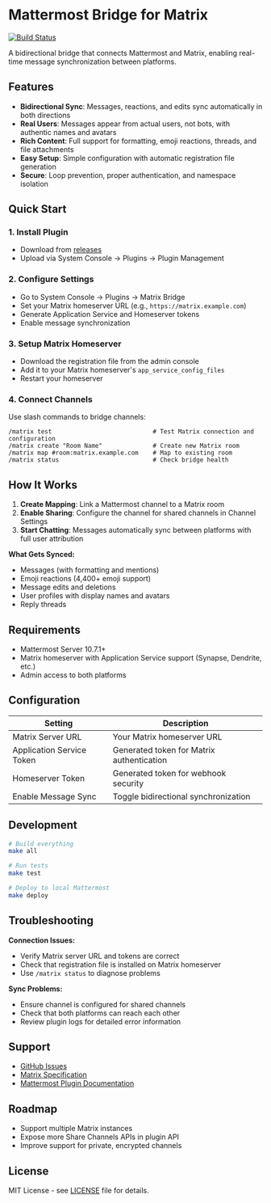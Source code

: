 # Mattermost Bridge for Matrix

[![Build Status](https://github.com/mattermost/mattermost-plugin-matrix-bridge/actions/workflows/ci.yml/badge.svg)](https://github.com/mattermost/mattermost-plugin-matrix-bridge/actions/workflows/ci.yml)

A bidirectional bridge that connects Mattermost and Matrix, enabling real-time message synchronization between platforms.

## Features

- **Bidirectional Sync**: Messages, reactions, and edits sync automatically in both directions
- **Real Users**: Messages appear from actual users, not bots, with authentic names and avatars
- **Rich Content**: Full support for formatting, emoji reactions, threads, and file attachments
- **Easy Setup**: Simple configuration with automatic registration file generation
- **Secure**: Loop prevention, proper authentication, and namespace isolation

## Quick Start

### 1. Install Plugin
- Download from [releases](https://github.com/mattermost/mattermost-plugin-matrix-bridge/releases)
- Upload via System Console → Plugins → Plugin Management

### 2. Configure Settings
- Go to System Console → Plugins → Matrix Bridge
- Set your Matrix homeserver URL (e.g., `https://matrix.example.com`)
- Generate Application Service and Homeserver tokens
- Enable message synchronization

### 3. Setup Matrix Homeserver
- Download the registration file from the admin console
- Add it to your Matrix homeserver's `app_service_config_files`
- Restart your homeserver

### 4. Connect Channels
Use slash commands to bridge channels:

```
/matrix test                            # Test Matrix connection and configuration
/matrix create "Room Name"              # Create new Matrix room
/matrix map #room:matrix.example.com    # Map to existing room
/matrix status                          # Check bridge health
```

## How It Works

1. **Create Mapping**: Link a Mattermost channel to a Matrix room
2. **Enable Sharing**: Configure the channel for shared channels in Channel Settings
3. **Start Chatting**: Messages automatically sync between platforms with full user attribution

**What Gets Synced:**
- Messages (with formatting and mentions)
- Emoji reactions (4,400+ emoji support)
- Message edits and deletions
- User profiles with display names and avatars
- Reply threads

## Requirements

- Mattermost Server 10.7.1+
- Matrix homeserver with Application Service support (Synapse, Dendrite, etc.)
- Admin access to both platforms

## Configuration

| Setting | Description |
|---------|-------------|
| Matrix Server URL | Your Matrix homeserver URL |
| Application Service Token | Generated token for Matrix authentication |
| Homeserver Token | Generated token for webhook security |
| Enable Message Sync | Toggle bidirectional synchronization |

## Development

```bash
# Build everything
make all

# Run tests
make test

# Deploy to local Mattermost
make deploy
```

## Troubleshooting

**Connection Issues:**
- Verify Matrix server URL and tokens are correct
- Check that registration file is installed on Matrix homeserver
- Use `/matrix status` to diagnose problems

**Sync Problems:**
- Ensure channel is configured for shared channels
- Check that both platforms can reach each other
- Review plugin logs for detailed error information

## Support

- [GitHub Issues](https://github.com/mattermost/mattermost-plugin-matrix-bridge/issues)
- [Matrix Specification](https://spec.matrix.org/)
- [Mattermost Plugin Documentation](https://developers.mattermost.com/integrate/plugins/)

## Roadmap

- Support multiple Matrix instances
- Expose more Share Channels APIs in plugin API
- Improve support for private, encrypted channels

## License

MIT License - see [LICENSE](LICENSE) file for details.